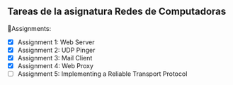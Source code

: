 ## Tareas de la asignatura Redes de Computadoras

🔹Assignments:

- [X] Assignment 1: Web Server
- [X] Assignment 2: UDP Pinger
- [X] Assignment 3: Mail Client
- [X] Assignment 4: Web Proxy
- [ ] Assignment 5: Implementing a Reliable Transport Protocol
